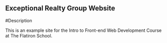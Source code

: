 Exceptional Realty Group Website
----

#Description

This is an example site for the Intro to Front-end Web Development Course at The Flatiron School.